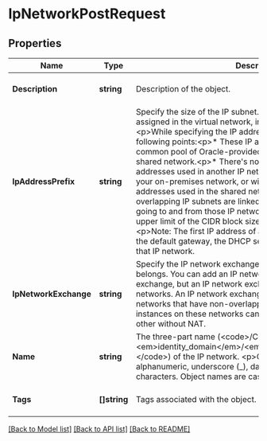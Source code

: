 # IpNetworkPostRequest

## Properties
Name | Type | Description | Notes
------------ | ------------- | ------------- | -------------
**Description** | **string** | Description of the object. | [optional] [default to null]
**IpAddressPrefix** | **string** | Specify the size of the IP subnet. It is a range of IPv4 addresses assigned in the virtual network, in CIDR address prefix format.&lt;p&gt;While specifying the IP address prefix take care of the following points:&lt;p&gt;* These IP addresses aren&#39;t part of the common pool of Oracle-provided IP addresses used by the shared network.&lt;p&gt;* There&#39;s no conflict with the range of IP addresses used in another IP network, the IP addresses used your on-premises network, or with the range of private IP addresses used in the shared network. If IP networks with overlapping IP subnets are linked to an IP exchange, packets going to and from those IP networks are dropped.&lt;p&gt;* The upper limit of the CIDR block size for an IP network is /16.&lt;p&gt;Note: The first IP address of any IP network is reserved for the default gateway, the DHCP server, and the DNS server of that IP network.  | [default to null]
**IpNetworkExchange** | **string** | Specify the IP network exchange to which the IP network belongs. You can add an IP network to only one IP network exchange, but an IP network exchange can include multiple IP networks. An IP network exchange enables access between IP networks that have non-overlapping addresses, so that instances on these networks can exchange packets with each other without NAT.  | [optional] [default to null]
**Name** | **string** | The three-part name (&lt;code&gt;/Compute-&lt;em&gt;identity_domain&lt;/em&gt;/&lt;em&gt;user&lt;/em&gt;/&lt;em&gt;object&lt;/em&gt;&lt;/code&gt;) of the IP network. &lt;p&gt;Object names can contain only alphanumeric, underscore (_), dash (-), and period (.) characters. Object names are case-sensitive. | [default to null]
**Tags** | **[]string** | Tags associated with the object. | [optional] [default to null]

[[Back to Model list]](../README.md#documentation-for-models) [[Back to API list]](../README.md#documentation-for-api-endpoints) [[Back to README]](../README.md)


